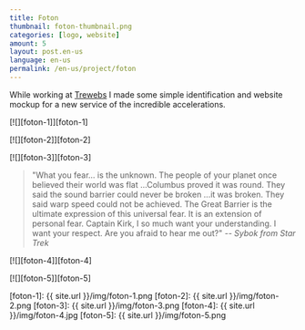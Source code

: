 ```yaml
---
title: Foton
thumbnail: foton-thumbnail.png
categories: [logo, website]
amount: 5
layout: post.en-us
language: en-us
permalink: /en-us/project/foton
---
```


While working at [Trewebs](http://trewebs.com) I made some simple identification and website mockup for a new service of the incredible accelerations.

[![][foton-1]][foton-1]

[![][foton-2]][foton-2]

[![][foton-3]][foton-3]

> "What you fear... is the unknown. The people of your planet once believed their world was flat ...Columbus proved it was round. They said the sound barrier could never be broken ...it was broken. They said warp speed could not be achieved. The Great Barrier is the ultimate expression of this universal fear. It is an extension of personal fear. Captain Kirk, I so much want your understanding. I want your respect. Are you afraid to hear me out?"
> _-- Sybok from Star Trek_

[![][foton-4]][foton-4]

[![][foton-5]][foton-5]

[foton-1]: {{ site.url }}/img/foton-1.png
[foton-2]: {{ site.url }}/img/foton-2.png
[foton-3]: {{ site.url }}/img/foton-3.png
[foton-4]: {{ site.url }}/img/foton-4.jpg
[foton-5]: {{ site.url }}/img/foton-5.png